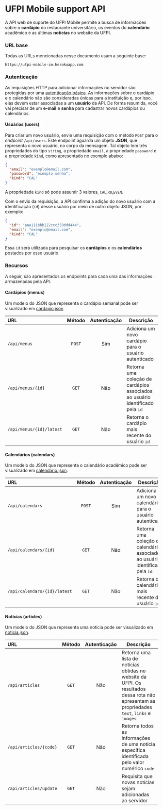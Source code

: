 # UFPI Mobile support API

A API web de suporte do UFPI Mobile permite a busca de informações sobre o **cardápio** do restaurante universitário, os eventos do **calendário** acadêmico e as últimas **notícias** no website da UFPI.

### URL base

Todas as URLs mencionadas nesse documento usam a seguinte base:

    https://ufpi-mobile-cm.herokuapp.com

### Autenticação

As requisições HTTP para adicionar informações no servidor são protegidas por uma [autenticação básica](https://en.wikipedia.org/wiki/Basic_access_authentication). As informações sobre o cardápio e o calendário não são consideradas únicas para a instituição e, por isso, elas devem estar associadas a um **usuário** da API. De forma resumida, você vai precisar de um **e-mail** e **senha** para cadastrar novos cardápios ou calendários.

#### Usuários (users)

Para criar um novo usuário, envie uma requisição com o método `POST` para o *endpoint* `/api/users`. Este endpoint aguarda um objeto **JSON**, que representa o novo usuário, no corpo da mensagem. Tal objeto tem três propriedades do tipo `string`, a propriedade `email`, a propriedade `password` e a propriedade `kind`, como apresentado no exemplo abaixo:

```json
{
  "email": "exemplo@email.com",
  "password": "exemplo senha",
  "kind": "CAL"
}
```

A propriedade `kind` só pode assumir 3 valores, `CAL`,`RU`,`EVEN`.

Com o envio da requisição, a API confirma a adição do novo usuário com a identificação (`id`) desse usuário por meio de outro objeto JSON, por exemplo:

```json
{
  "id": "aaa111bbb222ccc333ddd444",
  "email": "exemplo@email.com",
  "kind": "CAL"
}
```

Essa `id` será utilizada para pesquisar os **cardápios** e os **calendários** postados por esse usuário.

### Recursos

A seguir, são apresentados os endpoints para cada uma das informações armazenadas pela API.

#### Cardápios (menus)

Um modelo do JSON que representa o cardápio semanal pode ser visualizado em [cardapio.json](examples/cardapio.json).

| URL | Método | Autenticação | Descrição |
| :- | :-: | :-: | - |
| `/api/menus` | `POST` | Sim | Adiciona um novo cardápio para o usuário autenticado
| `/api/menus/{id}` | `GET` | Não | Retorna uma coleção de cardápios associados ao usuário identificado pela `id`
| `/api/menus/{id}/latest` | `GET` | Não | Retorna o cardápio mais recente do usuário `id`

#### Calendários (calendars)

Um modelo do JSON que representa o calendário acadêmico pode ser visualizado em [calendario.json](examples/calendario.json).

| URL | Método | Autenticação | Descrição |
| :- | :-: | :-: | - |
| `/api/calendars` | `POST` | Sim | Adiciona um novo calendário para o usuário autenticado
| `/api/calendars/{id}` | `GET` | Não | Retorna uma coleção de calendários associados ao usuário identificado pela `id`
| `/api/calendars/{id}/latest` | `GET` | Não | Retorna o calendário mais recente do usuário `id`

#### Notícias (articles)

Um modelo do JSON que representa uma notícia pode ser visualizado em [noticia.json](examples/noticia.json).

| URL | Método | Autenticação | Descrição |
| :- | :-: | :-: | - |
| `/api/articles` | `GET` | Não | Retorna uma lista de notícias obtidas no website da UFPI. Os resultados dessa rota não apresentam as propriedades `text`, `links` e `images`
| `/api/articles/{code}` | `GET` | Não | Retorna todos as informações de uma notícia específica identificada pelo valor numérico `code`
| `/api/articles/update` | `GET` | Não | Requisita que novas notícias sejam adicionadas ao servidor
